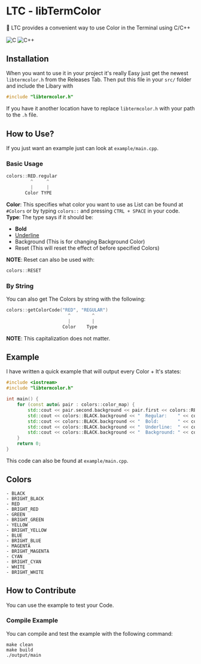 # **LTC** - libTermColor

🚀 LTC provides a convenient way to use Color in the Terminal using C/C++

<img align="center" src="https://img.shields.io/badge/C-00599C?style=for-the-badge&logo=c&logoColor=white" alt="C">
<img align="center" src="https://img.shields.io/badge/C%2B%2B-00599C?style=for-the-badge&logo=c%2B%2B&logoColor=white" alt="C++">

## Installation 

When you want to use it in your project it's really Easy just get the newest ``libtermcolor.h`` from the Releases Tab.
Then put this file in your ``src/`` folder and include the Libary with
```c++
#include "libtermcolor.h"
```
If you have it another location have to replace ``libtermcolor.h`` with your path to the ``.h`` file.

## How to Use?

If you just want an example just can look at ``example/main.cpp``.

### Basic Usage

```c++
colors::RED.regular
         ^     ^
         |     |
       Color TYPE
```

**Color**: This specifies what color you want to use as List can be found at `` #Colors`` or by typing ``colors::`` and pressing ``CTRL + SPACE`` in your code. <br>
**Type**: The type says if it should be:
- **Bold**
-  <span style="text-decoration:underline">Underline<span>
- Background (This is for changing Background Color)
- Reset (This will reset the effect of before specified Colors)

**NOTE**: Reset can also be used with:
```c++
colors::RESET
```

### By String
You can also get The Colors by string with the following:

```c++
colors::getColorCode("RED", "REGULAR")
                       ^        ^
                       |        |
                     Color    Type
```

**NOTE**: This capitalization does not matter.

## Example

I have written a quick example that will output every Color + It's states:
```c++
#include <iostream>
#include "libtermcolor.h"

int main() {
    for (const auto& pair : colors::color_map) {
        std::cout << pair.second.background << pair.first << colors::RESET << ":\n";
        std::cout << colors::BLACK.background << "  Regular:    " << colors::RESET << pair.second.regular << pair.first << pair.second.reset << std::endl;
        std::cout << colors::BLACK.background << "  Bold:       " << colors::RESET << pair.second.bold << pair.first << pair.second.reset << std::endl;
        std::cout << colors::BLACK.background << "  Underline:  " << colors::RESET << pair.second.underline << pair.first << pair.second.reset << std::endl;
        std::cout << colors::BLACK.background << "  Background: " << colors::RESET << pair.second.background << pair.first << pair.second.reset << std::endl;
    }
    return 0;
}
```
This code can also be found at ``example/main.cpp``.

## Colors

```
- BLACK
- BRIGHT_BLACK
- RED
- BRIGHT_RED
- GREEN
- BRIGHT_GREEN
- YELLOW
- BRIGHT_YELLOW
- BLUE
- BRIGHT_BLUE
- MAGENTA
- BRIGHT_MAGENTA
- CYAN
- BRIGHT_CYAN
- WHITE
- BRIGHT_WHITE
```

## How to Contribute
You can use the example to test your Code.

### Compile Example
You can compile and test the example with the following command:
```shell
make clean
make build
./output/main
```
